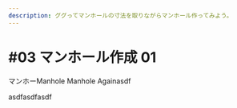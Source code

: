 ```yaml
---
description: ググってマンホールの寸法を取りながらマンホール作ってみよう。
---
```


# \#03 マンホール作成 01

マンホーManhole Manhole Againasdf



asdfasdfasdf


